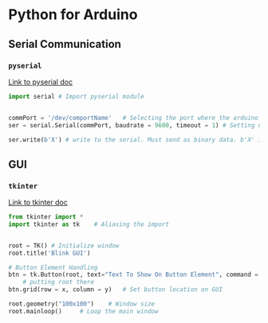 # Python for Arduino

## Serial Communication

### ```pyserial```

[Link to pyserial doc](https://pyserial.readthedocs.io/en/latest/)

```python
import serial # Import pyserial module


commPort = '/dev/comportName'   # Selecting the port where the arduino is connected
ser = serial.Serial(commPort, baudrate = 9600, timeout = 1) # Setting up the serial

ser.write(b'X') # write to the serial. Must send as binary data. b'X' is send as binary data
```

## GUI

### ```tkinter```

[Link to tkinter doc](https://docs.python.org/3/library/tkinter.html)

```python
from tkinter import *
import tkinter as tk    # Aliasing the import


root = TK() # Initialize window
root.title('Blink GUI')

# Button Element Handling
btn = tk.Button(root, text="Text To Show On Button Element", command = functionToExecuteWhenPressed)
    # putting root there 
btn.grid(row = x, column = y)   # Set button location on GUI

root.geometry("100x100")    # Window size
root.mainloop()     # Loop the main window 
```